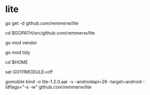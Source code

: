 # lite


go get -d github.com/remmerw/lite

cd $GOPATH/src/github.com/remmerw/lite

go mod vendor

go mod tidy

cd $HOME

set GO111MODULE=off

gomobile bind -o lite-1.2.0.aar -v -androidapi=26 -target=android -ldflags="-s -w" github.com/remmerw/lite

